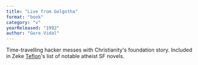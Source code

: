 ```yaml
---
title: "Live from Golgotha"
format: "book"
category: "v"
yearReleased: "1992"
author: "Gore Vidal"
---
```

Time-travelling hacker messes with Christianity's foundation story. Included in Zeke <a href="https://seesharppress.wordpress.com/2015/01/05/a-few-favorite-atheist-science-fiction-novels-and-books-on-cults/">
Teflon</a>'s list of notable atheist SF novels.


